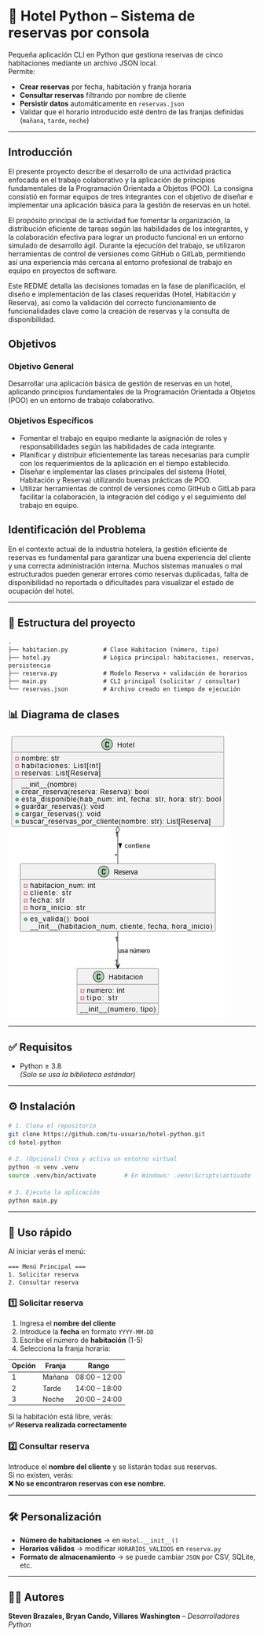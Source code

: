 # 🏨 Hotel Python – Sistema de reservas por consola

Pequeña aplicación CLI en Python que gestiona reservas de cinco habitaciones mediante un archivo JSON local.  
Permite:

- **Crear reservas** por fecha, habitación y franja horaria
- **Consultar reservas** filtrando por nombre de cliente
- **Persistir datos** automáticamente en `reservas.json`
- Validar que el horario introducido esté dentro de las franjas definidas  
  (`mañana`, `tarde`, `noche`)

---

## Introducción
El presente proyecto describe el desarrollo de una actividad práctica enfocada en el trabajo colaborativo y la aplicación de principios fundamentales de la Programación Orientada a Objetos (POO). La consigna consistió en formar equipos de tres integrantes con el objetivo de diseñar e implementar una aplicación básica para la gestión de reservas en un hotel.

El propósito principal de la actividad fue fomentar la organización, la distribución eficiente de tareas según las habilidades de los integrantes, y la colaboración efectiva para lograr un producto funcional en un entorno simulado de desarrollo ágil. Durante la ejecución del trabajo, se utilizaron herramientas de control de versiones como GitHub o GitLab, permitiendo así una experiencia más cercana al entorno profesional de trabajo en equipo en proyectos de software.

Este REDME detalla las decisiones tomadas en la fase de planificación, el diseño e implementación de las clases requeridas (Hotel, Habitación y Reserva), así como la validación del correcto funcionamiento de funcionalidades clave como la creación de reservas y la consulta de disponibilidad.

## Objetivos
### Objetivo General
Desarrollar una aplicación básica de gestión de reservas en un hotel, aplicando principios fundamentales de la Programación Orientada a Objetos (POO) en un entorno de trabajo colaborativo.

### Objetivos Específicos
- Fomentar el trabajo en equipo mediante la asignación de roles y responsabilidades según las habilidades de cada integrante.
- Planificar y distribuir eficientemente las tareas necesarias para cumplir con los requerimientos de la aplicación en el tiempo establecido.
- Diseñar e implementar las clases principales del sistema (Hotel, Habitación y Reserva) utilizando buenas prácticas de POO.
- Utilizar herramientas de control de versiones como GitHub o GitLab para facilitar la colaboración, la integración del código y el seguimiento del trabajo en equipo.

## Identificación del Problema
En el contexto actual de la industria hotelera, la gestión eficiente de reservas es fundamental para garantizar una buena experiencia del cliente y una correcta administración interna. Muchos sistemas manuales o mal estructurados pueden generar errores como reservas duplicadas, falta de disponibilidad no reportada o dificultades para visualizar el estado de ocupación del hotel.

---

## 📁 Estructura del proyecto

```
.
├── habitacion.py          # Clase Habitacion (número, tipo)
├── hotel.py               # Lógica principal: habitaciones, reservas, persistencia
├── reserva.py             # Modelo Reserva + validación de horarios
├── main.py                # CLI principal (solicitar / consultar)
└── reservas.json          # Archivo creado en tiempo de ejecución
```

## 📊 Diagrama de clases

![Diagrama de clases](UML.png)

---

## ✅ Requisitos

- Python ≥ 3.8  
*(Solo se usa la biblioteca estándar)*

---

## ⚙ Instalación

```bash
# 1. Clona el repositorio
git clone https://github.com/tu-usuario/hotel-python.git
cd hotel-python

# 2. (Opcional) Crea y activa un entorno virtual
python -m venv .venv
source .venv/bin/activate        # En Windows: .venv\Scripts\activate

# 3. Ejecuta la aplicación
python main.py
```

---

## 🧪 Uso rápido

Al iniciar verás el menú:

```
=== Menú Principal ===
1. Solicitar reserva
2. Consultar reserva
```

### 1️⃣ Solicitar reserva

1. Ingresa el **nombre del cliente**  
2. Introduce la **fecha** en formato `YYYY-MM-DD`  
3. Escribe el número de **habitación** (1-5)  
4. Selecciona la franja horaria:

| Opción | Franja | Rango            |
|--------|--------|------------------|
|   1    | Mañana | 08:00 – 12:00    |
|   2    | Tarde  | 14:00 – 18:00    |
|   3    | Noche  | 20:00 – 24:00    |

Si la habitación está libre, verás:  
**✅ Reserva realizada correctamente**

### 2️⃣ Consultar reserva

Introduce el **nombre del cliente** y se listarán todas sus reservas.  
Si no existen, verás:  
**❌ No se encontraron reservas con ese nombre.**

---

## 🛠 Personalización

- **Número de habitaciones** → en `Hotel.__init__()`  
- **Horarios válidos** → modificar `HORARIOS_VALIDOS` en `reserva.py`  
- **Formato de almacenamiento** → se puede cambiar `JSON` por CSV, SQLite, etc.

---

## 👨‍💻 Autores

**Steven Brazales, Bryan Cando, Villares Washington** – *Desarrolladores Python*  
